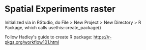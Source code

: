 # Spatial Experiments raster

Initialized via in RStudio, do File > New Project > New Directory > R Package, which calls usethis::create_package()

Follow Hadley's guide to create R package: https://r-pkgs.org/workflow101.html